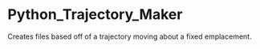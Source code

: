 # Python_Trajectory_Maker
Creates files based off of a trajectory moving about a fixed emplacement.
